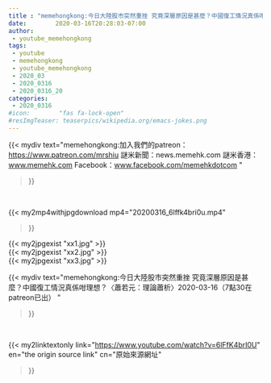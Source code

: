 ```yaml
---
title : "memehongkong:今日大陸股市突然重挫 究竟深層原因是甚麼？中國復工情況真係咁理想？〈蕭若元：理論蕭析〉2020-03-16（7點30在patreon已出） "
date:        2020-03-16T20:28:03-07:00
author:
 - youtube_memehongkong
tags:
 - youtube
 - memehongkong
 - youtube_memehongkong
 - 2020_03
 - 2020_0316
 - 2020_0316_20
categories:
 - 2020_0316
#icon:        "fas fa-lock-open"
#resImgTeaser: teaserpics/wikipedia.org/emacs-jokes.png
---
```


{{< mydiv text="memehongkong:加入我們的patreon：https://www.patreon.com/mrshiu 謎米新聞：news.memehk.com 謎米香港： www.memehk.com Facebook：www.facebook.com/memehkdotcom "
>}}
<br>


{{< my2mp4withjpgdownload mp4="20200316_6lffk4bri0u.mp4"
>}}

{{< my2jpgexist "xx1.jpg" >}}<br>
{{< my2jpgexist "xx2.jpg" >}}<br>
{{< my2jpgexist "xx3.jpg" >}}<br>



{{< mydiv text="memehongkong:今日大陸股市突然重挫 究竟深層原因是甚麼？中國復工情況真係咁理想？〈蕭若元：理論蕭析〉2020-03-16（7點30在patreon已出） "
>}}
<br>

{{< my2linktextonly link="https://www.youtube.com/watch?v=6lFfK4brI0U"
en="the origin source link" cn="原始來源網址"
>}}


<br>

